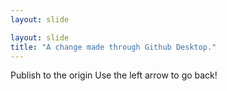 ```yaml
---
layout: slide

layout: slide
title: "A change made through Github Desktop."
---
```

Publish to the origin
Use the left arrow to go back!
